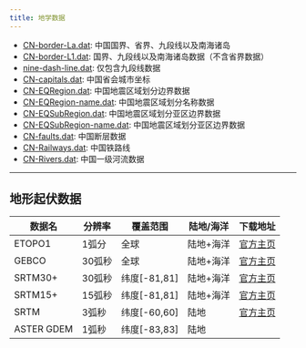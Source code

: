 ```yaml
---
title: 地学数据
---
```


- [CN-border-La.dat](/datas/CN-border-La.dat): 中国国界、省界、九段线以及南海诸岛
- [CN-border-L1.dat](/datas/CN-border-L1.dat): 国界、九段线以及南海诸岛数据（不含省界数据）
- [nine-dash-line.dat](/datas/nine-dash-line.dat): 仅包含九段线数据
- [CN-capitals.dat](/datas/CN-capitals.dat): 中国省会城市坐标
- [CN-EQRegion.dat](/datas/CN-EQRegion.dat): 中国地震区域划分边界数据
- [CN-EQRegion-name.dat](/datas/CN-EQRegion-name.dat): 中国地震区域划分名称数据
- [CN-EQSubRegion.dat](/datas/CN-EQSubRegion.dat): 中国地震区域划分亚区边界数据
- [CN-EQSubRegion-name.dat](/datas/CN-EQSubRegion-name.dat): 中国地震区域划分亚区边界数据
- [CN-faults.dat](/datas/CN-faults.dat): 中国断层数据
- [CN-Railways.dat](/datas/CN-Railways.dat): 中国铁路线
- [CN-Rivers.dat](/datas/CN-Rivers.dat): 中国一级河流数据

---

## 地形起伏数据

| 数据名      | 分辨率 | 覆盖范围     | 陆地/海洋  | 下载地址
|-------------|---------------|--------------|------------|-------------
| ETOPO1      | 1弧分  | 全球         | 陆地+海洋  | [官方主页](http://www.ngdc.noaa.gov/mgg/global/)
| GEBCO       | 30弧秒 | 全球         | 陆地+海洋  | [官方主页](http://www.bodc.ac.uk/data/online_delivery/gebco/)
| SRTM30+     | 30弧秒 | 纬度[-81,81] | 陆地+海洋  | [官方主页](http://topex.ucsd.edu/WWW_html/srtm30_plus.html)
| SRTM15+     | 15弧秒 | 纬度[-81,81] | 陆地+海洋  | [官方主页](http://topex.ucsd.edu/WWW_html/mar_topo.html)
| SRTM        | 3弧秒  | 纬度[-60,60] | 陆地       | [官方主页](http://srtm.csi.cgiar.org/SELECTION/inputCoord.asp)
| ASTER GDEM  | 1弧秒  | 纬度[-83,83] | 陆地       |
